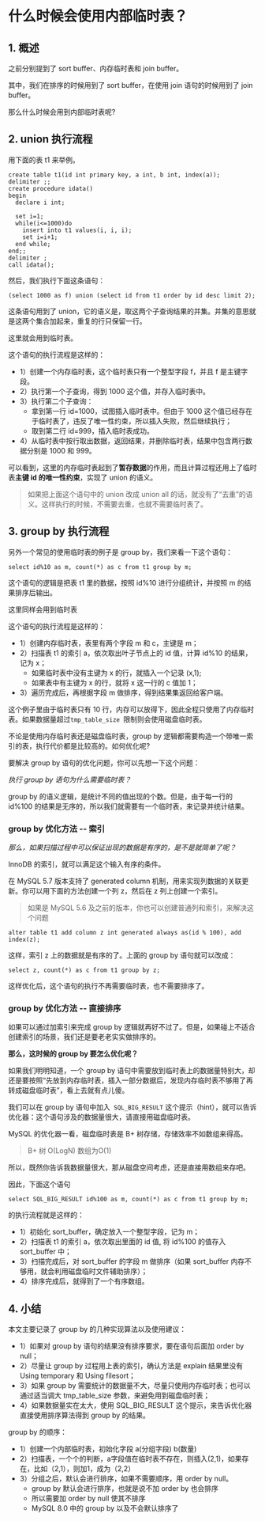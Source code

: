 # 什么时候会使用内部临时表？

## 1. 概述

之前分别提到了 sort buffer、内存临时表和 join buffer。

其中，我们在排序的时候用到了 sort buffer，在使用 join 语句的时候用到了 join buffer。

那么什么时候会用到内部临时表呢?



## 2. union 执行流程

用下面的表 t1 来举例。

```mysql
create table t1(id int primary key, a int, b int, index(a));
delimiter ;;
create procedure idata()
begin
  declare i int;

  set i=1;
  while(i<=1000)do
    insert into t1 values(i, i, i);
    set i=i+1;
  end while;
end;;
delimiter ;
call idata();
```

然后，我们执行下面这条语句：

```mysql
(select 1000 as f) union (select id from t1 order by id desc limit 2);
```

这条语句用到了 union，它的语义是，取这两个子查询结果的并集。并集的意思就是这两个集合加起来，重复的行只保留一行。

这里就会用到临时表。

这个语句的执行流程是这样的：

* 1）创建一个内存临时表，这个临时表只有一个整型字段 f，并且 f 是主键字段。
* 2）执行第一个子查询，得到 1000 这个值，并存入临时表中。
* 3）执行第二个子查询：
  * 拿到第一行 id=1000，试图插入临时表中。但由于 1000 这个值已经存在于临时表了，违反了唯一性约束，所以插入失败，然后继续执行；
  * 取到第二行 id=999，插入临时表成功。
* 4）从临时表中按行取出数据，返回结果，并删除临时表，结果中包含两行数据分别是 1000 和 999。

可以看到，这里的内存临时表起到了**暂存数据**的作用，而且计算过程还用上了临时表**主键 id 的唯一性约束**，实现了 union 的语义。

> 如果把上面这个语句中的 union 改成 union all 的话，就没有了“去重”的语义。这样执行的时候，不需要去重，也就不需要临时表了。



## 3. group by 执行流程

另外一个常见的使用临时表的例子是 group by，我们来看一下这个语句：

```mysql
select id%10 as m, count(*) as c from t1 group by m;
```

这个语句的逻辑是把表 t1 里的数据，按照 id%10 进行分组统计，并按照 m 的结果排序后输出。

这里同样会用到临时表

这个语句的执行流程是这样的：

* 1）创建内存临时表，表里有两个字段 m 和 c，主键是 m；
* 2）扫描表 t1 的索引 a，依次取出叶子节点上的 id 值，计算 id%10 的结果，记为 x；
  * 如果临时表中没有主键为 x 的行，就插入一个记录 (x,1);
  * 如果表中有主键为 x 的行，就将 x 这一行的 c 值加 1；
* 3）遍历完成后，再根据字段 m 做排序，得到结果集返回给客户端。

这个例子里由于临时表只有 10 行，内存可以放得下，因此全程只使用了内存临时表。如果数据量超过`tmp_table_size `限制则会使用磁盘临时表。

不论是使用内存临时表还是磁盘临时表，group by 逻辑都需要构造一个带唯一索引的表，执行代价都是比较高的。如何优化呢?

要解决 group by 语句的优化问题，你可以先想一下这个问题：

*执行 group by 语句为什么需要临时表？*

group by 的语义逻辑，是统计不同的值出现的个数。但是，由于每一行的 id%100 的结果是无序的，所以我们就需要有一个临时表，来记录并统计结果。

### group by 优化方法 -- 索引

*那么，如果扫描过程中可以保证出现的数据是有序的，是不是就简单了呢？*

InnoDB 的索引，就可以满足这个输入有序的条件。

在 MySQL 5.7 版本支持了 generated column 机制，用来实现列数据的关联更新。你可以用下面的方法创建一个列 z，然后在 z 列上创建一个索引。

> 如果是 MySQL 5.6 及之前的版本，你也可以创建普通列和索引，来解决这个问题



```mysql
alter table t1 add column z int generated always as(id % 100), add index(z);
```

这样，索引 z 上的数据就是有序的了。上面的 group by 语句就可以改成：

```mysql
select z, count(*) as c from t1 group by z;
```

这样优化后，这个语句的执行不再需要临时表，也不需要排序了。



### group by 优化方法 -- 直接排序

如果可以通过加索引来完成 group by 逻辑就再好不过了。但是，如果碰上不适合创建索引的场景，我们还是要老老实实做排序的。

**那么，这时候的 group by 要怎么优化呢？**

如果我们明明知道，一个 group by 语句中需要放到临时表上的数据量特别大，却还是要按照“先放到内存临时表，插入一部分数据后，发现内存临时表不够用了再转成磁盘临时表”，看上去就有点儿傻。

我们可以在 group by 语句中加入` SQL_BIG_RESULT` 这个提示（hint），就可以告诉优化器：这个语句涉及的数据量很大，请直接用磁盘临时表。

MySQL 的优化器一看，磁盘临时表是 B+ 树存储，存储效率不如数组来得高。

>  B+ 树 O(LogN) 数组为O(1)

所以，既然你告诉我数据量很大，那从磁盘空间考虑，还是直接用数组来存吧。

因此，下面这个语句

```mysql
select SQL_BIG_RESULT id%100 as m, count(*) as c from t1 group by m;
```

的执行流程就是这样的：

* 1）初始化 sort_buffer，确定放入一个整型字段，记为 m；
* 2）扫描表 t1 的索引 a，依次取出里面的 id 值, 将 id%100 的值存入 sort_buffer 中；
* 3）扫描完成后，对 sort_buffer 的字段 m 做排序（如果 sort_buffer 内存不够用，就会利用磁盘临时文件辅助排序）；
* 4）排序完成后，就得到了一个有序数组。



## 4. 小结

本文主要记录了 group by 的几种实现算法以及使用建议：

* 1）如果对 group by 语句的结果没有排序要求，要在语句后面加 order by null；
* 2）尽量让 group by 过程用上表的索引，确认方法是 explain 结果里没有 Using temporary 和 Using filesort；
* 3）如果 group by 需要统计的数据量不大，尽量只使用内存临时表；也可以通过适当调大 tmp_table_size 参数，来避免用到磁盘临时表；
* 4）如果数据量实在太大，使用 SQL_BIG_RESULT 这个提示，来告诉优化器直接使用排序算法得到 group by 的结果。

group by 的顺序：

* 1）创建一个内部临时表，初始化字段 a(分组字段) b(数量)
* 2）扫描表，一个个的判断，a字段值在临时表不存在，则插入(2,1)，如果存在，比如（2,1），则加1，成为（2,2）
* 3）分组之后，默认会进行排序，如果不需要顺序，用 order by null。
  * group by 默认会进行排序，也就是说不加 order by 也会排序
  * 所以需要加 order by null 使其不排序
  * MySQL 8.0 中的 group by 以及不会默认排序了